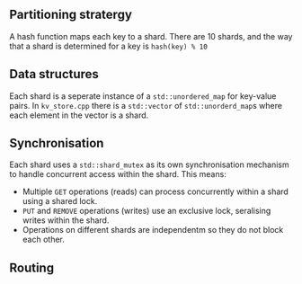 ## Partitioning stratergy
A hash function maps each key to a shard. There are 10 shards, and the way that a shard is determined for a key is `hash(key) % 10`
## Data structures
Each shard is a seperate instance of a `std::unordered_map` for key-value pairs. In `kv_store.cpp` there is a `std::vector` of `std::unorderd_map`s where each element in the vector is a shard.
## Synchronisation
Each shard uses a `std::shard_mutex` as its own synchronisation mechanism to handle concurrent access within the shard. This means:


- Multiple `GET` operations (reads) can process concurrently within a shard using a shared lock.
- `PUT` and `REMOVE` operations (writes) use an exclusive lock, seralising writes within the shard.
- Operations on different shards are independentm so they do not block each other.


## Routing
